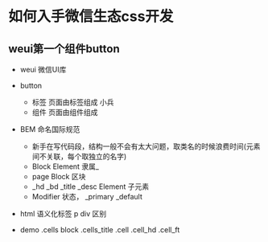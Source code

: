 # 如何入手微信生态css开发
## weui第一个组件button

- weui
    微信UI库

- button
    - 标签
    页面由标签组成  小兵
    - 组件
    页面由组件组成

- BEM 命名国际规范
    - 新手在写代码段，结构一般不会有太大问题，取类名的时候浪费时间(元素间不关联，每个取独立的名字)
    - Block Element 隶属_
    - page Block 区块
    - _hd _bd _title _desc Element 子元素
    - Modifier
        状态，   _primary   _default
- html 语义化标签
    p   div  区别
- demo
    .cells block
        .cells_title
        .cell
            .cell_hd
            .cell_ft